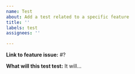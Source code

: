 ```yaml
---
name: Test
about: Add a test related to a specific feature
title: ''
labels: test
assignees: ''

---
```


**Link to feature issue:** #?

**What will this test test:**
It will...
